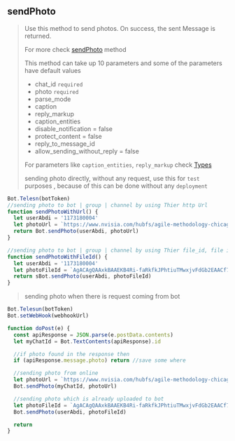 ## sendPhoto

> Use this method to send photos. On success, the sent Message is returned.
>
> For more check [sendPhoto](https://core.telegram.org/bots/api#sendphoto) method
>
> This method can take up 10 parameters and
> some of the parameters have default values
>
> - chat_id `required`
> - photo `required`
> - parse_mode
> - caption
> - reply_markup
> - caption_entities
> - disable_notification = false
> - protect_content = false
> - reply_to_message_id
> - allow_sending_without_reply = false
>
> For parameters like `caption_entities`, `reply_markup` check [Types](https://github.com/abdiu34567/telesn.js/tree/main/Docs/Types)
>
> sending photo directly, without any request, use this for `test` purposes , because of this can be done without any `deployment`

```js
Bot.Telesn(botToken)
//sending photo to bot | group | channel by using Thier http Url
function sendPhotoWithUrl() {
  let userAbdi = '1173180004'
  let photoUrl = `https://www.nvisia.com/hubfs/agile-methodology-chicago.png`
  return Bot.sendPhoto(userAbdi, photoUrl)
}

//sending photo to bot | group | channel by using Thier file_id, file id can be found only if you upload photo on Bot | group | channel
function sendPhotoWithFileId() {
  let userAbdi = '1173180004'
  let photoFileId = `AgACAgQAAxkBAAEKB4Ri-faRkfkJPhtiuTMwxjvFdGb2EAACf7gxG5ZTyVNio98lZ7PwIgEAAwIAA3MAAykE`
  return sBot.sendPhoto(userAbdi, photoFileId)
}
```

> sending photo when there is request coming from bot

```js
Bot.Telesun(botToken)
Bot.setWebHook(webhookUrl)

function doPost(e) {
  const apiResponse = JSON.parse(e.postData.contents)
  let myChatId = Bot.TextContents(apiResponse).id

  //if photo found in the response then
  if (apiResponse.message.photo) return //save some where

  //sending photo from online
  let photoUrl = `https://www.nvisia.com/hubfs/agile-methodology-chicago.png`
  Bot.sendPhoto(myChatId, photoUrl)

  //sending photo which is already uploaded to bot
  let photoFileId = `AgACAgQAAxkBAAEKB4Ri-faRkfkJPhtiuTMwxjvFdGb2EAACf7gxG5ZTyVNio98lZ7PwIgEAAwIAA3MAAykE`
  Bot.sendPhoto(userAbdi, photoFileId)

  return
}
```
